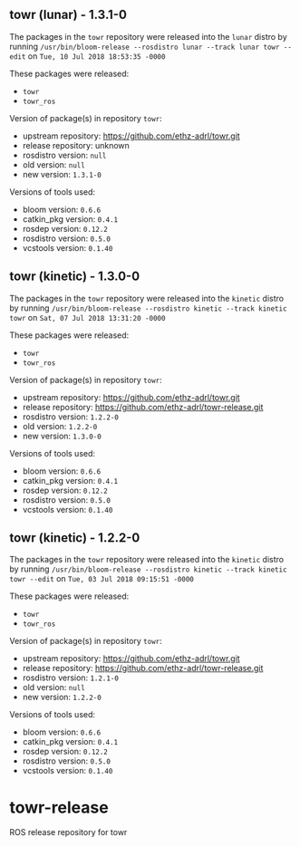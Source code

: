 ## towr (lunar) - 1.3.1-0

The packages in the `towr` repository were released into the `lunar` distro by running `/usr/bin/bloom-release --rosdistro lunar --track lunar towr --edit` on `Tue, 10 Jul 2018 18:53:35 -0000`

These packages were released:
- `towr`
- `towr_ros`

Version of package(s) in repository `towr`:

- upstream repository: https://github.com/ethz-adrl/towr.git
- release repository: unknown
- rosdistro version: `null`
- old version: `null`
- new version: `1.3.1-0`

Versions of tools used:

- bloom version: `0.6.6`
- catkin_pkg version: `0.4.1`
- rosdep version: `0.12.2`
- rosdistro version: `0.5.0`
- vcstools version: `0.1.40`


## towr (kinetic) - 1.3.0-0

The packages in the `towr` repository were released into the `kinetic` distro by running `/usr/bin/bloom-release --rosdistro kinetic --track kinetic towr` on `Sat, 07 Jul 2018 13:31:20 -0000`

These packages were released:
- `towr`
- `towr_ros`

Version of package(s) in repository `towr`:

- upstream repository: https://github.com/ethz-adrl/towr.git
- release repository: https://github.com/ethz-adrl/towr-release.git
- rosdistro version: `1.2.2-0`
- old version: `1.2.2-0`
- new version: `1.3.0-0`

Versions of tools used:

- bloom version: `0.6.6`
- catkin_pkg version: `0.4.1`
- rosdep version: `0.12.2`
- rosdistro version: `0.5.0`
- vcstools version: `0.1.40`


## towr (kinetic) - 1.2.2-0

The packages in the `towr` repository were released into the `kinetic` distro by running `/usr/bin/bloom-release --rosdistro kinetic --track kinetic towr --edit` on `Tue, 03 Jul 2018 09:15:51 -0000`

These packages were released:
- `towr`
- `towr_ros`

Version of package(s) in repository `towr`:

- upstream repository: https://github.com/ethz-adrl/towr.git
- release repository: https://github.com/ethz-adrl/towr-release.git
- rosdistro version: `1.2.1-0`
- old version: `null`
- new version: `1.2.2-0`

Versions of tools used:

- bloom version: `0.6.6`
- catkin_pkg version: `0.4.1`
- rosdep version: `0.12.2`
- rosdistro version: `0.5.0`
- vcstools version: `0.1.40`


# towr-release
ROS release repository for towr

